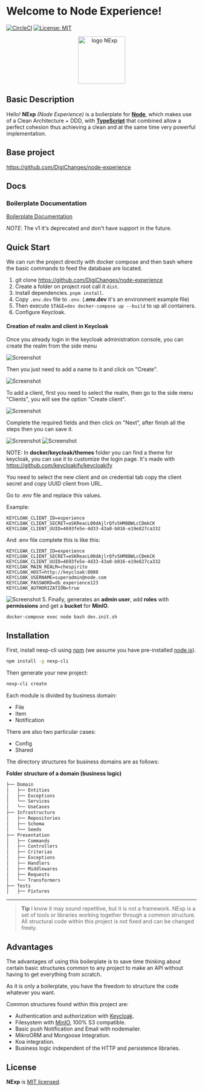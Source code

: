 # Welcome to Node Experience!

[![CircleCI](https://circleci.com/gh/DigiChanges/node-experience/tree/master.svg?style=svg)](https://circleci.com/gh/DigiChanges/node-experience/tree/master)
[![License: MIT](https://img.shields.io/badge/License-MIT-yellow.svg?style=flat-square)](https://github.com/DigiChanges/node-experience/blob/master/LICENSE)

<div style="text-align:center">
    <img width="125" src="nexp.svg" alt="logo NExp">
</div>

## Basic Description
Hello! **NExp** *(Node Experience)* is a boilerplate for [**Node**](https://nodejs.org/en/), which makes use of a Clean Architecture + DDD, with [**TypeScript**](https://www.typescriptlang.org/) that combined allow a perfect cohesion thus achieving a clean and at the same time very powerful implementation.

## Base project

https://github.com/DigiChanges/node-experience

## Docs

### Boilerplate Documentation

[Boilerplate Documentation](https://digichanges.github.io/nexp-docs)

*NOTE*: The v1 it's deprecated and don't have support in the future.

## Quick Start

We can run the project directly with docker compose and then bash where the basic commands to feed the database are located.

1. git clone https://github.com/DigiChanges/node-experience
2. Create a folder on project root call it `dist`.
3. Install dependencies. `pnpm install`.
4. Copy `.env.dev` file to `.env`. (**.env.dev** it's an environment example file)
5. Then execute `STAGE=dev docker-compose up --build` to up all containers.
6. Configure Keycloak.

#### Creation of realm and client in Keycloak
Once you already login in the keycloak administration console, you can create the realm from the side menu

![Screenshot](docs/images/keycloak_1.png)

Then you just need to add a name to it and click on "Create".

![Screenshot](docs/images/keycloak_2.png)

To add a client, first you need to select the realm, then go to the side menu "Clients", you will see the option "Create client".

![Screenshot](docs/images/keycloak_3.png)

Complete the required fields and then click on "Next", after finish all the steps then you can save it.

![Screenshot](docs/images/keycloak_4.png)
![Screenshot](docs/images/keycloak_5.png)

NOTE: In **docker/keycloak/themes** folder you can find a theme for keycloak, you can use it to customize the login page.
      It's made with https://github.com/keycloakify/keycloakify

You need to select the new client and on credential tab copy the client secret and copy UUID client from URL.

Go to .env file and replace this values.

Example: 

```
KEYCLOAK_CLIENT_ID=experience
KEYCLOAK_CLIENT_SECRET=eSKReacL00dAjlrQfv5HM8BWLcCDmkCK
KEYCLOAK_CLIENT_UUID=4693fe5e-4d33-43a0-b016-e19e827ca332
```

And .env file complete this is like this:

```
KEYCLOAK_CLIENT_ID=experience
KEYCLOAK_CLIENT_SECRET=eSKReacL00dAjlrQfv5HM8BWLcCDmkCK
KEYCLOAK_CLIENT_UUID=4693fe5e-4d33-43a0-b016-e19e827ca332
KEYCLOAK_MAIN_REALM=chespirito
KEYCLOAK_HOST=http://keycloak:8080
KEYCLOAK_USERNAME=superadmin@node.com
KEYCLOAK_PASSWORD=db_experience123
KEYCLOAK_AUTHORIZATION=true
```

![Screenshot](docs/images/keycloak_6.png)
5. Finally, generates an **admin user**, add **roles** with **permissions** and get a **bucket** for **MinIO**. 

`docker-compose exec node bash dev.init.sh`

## Installation

First, install nexp-cli using [npm](https://www.npmjs.com/) (we assume you have pre-installed [node.js](https://nodejs.org/)).

```bash
npm install -g nexp-cli
```

Then generate your new project:

```bash
nexp-cli create
```

Each module is divided by business domain:

- File
- Item
- Notification

There are also two particular cases:

- Config
- Shared

The directory structures for business domains are as follows: 

**Folder structure of a domain (business logic)**

```sh 
├── Domain
│   ├── Entities
│   ├── Exceptions
│   └── Services
│   └── UseCases
├── Infrastructure
│   ├── Repositories
│   ├── Schema
│   └── Seeds
├── Presentation
│   ├── Commands
│   ├── Controllers
│   ├── Criterias
│   ├── Exceptions
│   ├── Handlers
│   ├── Middlewares
│   ├── Requests
│   └── Transformers
├── Tests
│   ├── Fixtures
 ```

---

> **Tip** I know it may sound repetitive, but it is not a framework. NExp is a set of tools or libraries working together through a common structure. All structural code within this project is not fixed and can be changed freely.

## Advantages

The advantages of using this boilerplate is to save time thinking about certain basic structures common to any project to make an API without having to get everything from scratch. 

As it is only a boilerplate, you have the freedom to structure the code whatever you want.

Common structures found within this project are: 

- Authentication and authorization with [Keycloak](https://www.keycloak.org).
- Filesystem with [MinIO](https://min.io), 100% S3 compatible.
- Basic push Notification and Email with nodemailer.
- MikroORM and Mongoose Integration.
- Koa integration.
- Business logic independent of the HTTP and persistence libraries.

## License

**NExp** is [MIT licensed](LICENSE).
